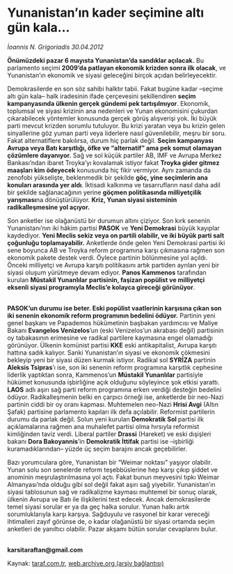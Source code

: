 # Yunanistan’ın kader seçimine altı gün kala...

*İoannis N. Grigoriadis 30.04.2012*

<div class="yazi"><p><b>Önümüzdeki pazar 6 mayısta Yunanistan’da sandıklar açılacak.</b> Bu parlamento seçimi <b>2009’da patlayan ekonomik krizden sonra ilk olacak</b>, ve Yunanistan’ın ekonomik ve siyasi geleceğini birçok açıdan belirleyecektir.</p>
<p>Demokrasilerde en son söz sahibi halktır tabii. Fakat bugüne kadar –seçime altı gün kala– halk iradesinin ifade çerçevesini şekillendiren <b>seçim kampanyasında ülkenin gerçek gündemi pek tartışılmıyor</b>. Ekonomik, toplumsal ve siyasi krizinin ana nedenleri ve Yunan ekonomisini çukurdan çıkarabilecek yöntemler konusunda gerçek görüş alışverişi yok. İki büyük parti mevcut krizden sorumlu tutuluyor. Bu krizi yaratan veya bu krizin gelen sinyallerine göz yuman parti veya liderlere nasıl güvenilebilir, meşru bir soru. Fakat alternatiflere bakılırsa, durum hiç parlak değil. <b>Seçim kampanyası Avrupa veya Bat</b><b>ı </b><b>karşıtlığı, öfke ve “alternatif” ama pek somut olamayan çözümlere dayanıyor.</b> Sağ ve sol küçük partiler AB, IMF ve Avrupa Merkez Bankası’ndan ibaret Troyka’yı kovalamak istiyor fakat <b>Troyka gider gitmez maaşları kim ödeyecek</b> konusunda hiç fikir vermiyor. Aynı zamanda da zenofobi yükselişte, beklenmedik bir şekilde <b>göç, yine seçimlerin ana konuları arasında yer aldı</b>. İktisadi kalkınma ve tasarrufların nasıl daha adil bir şekilde sağlanacağının yerine <b>göçmen politikasında milliyetçilik yarışması</b>na dönüştürülüyor. <b>Kriz, Yunan siyasi sisteminin radikalleşmesine yol açıyor.</b></p>
<p>Son anketler ise olağanüstü bir durumun altını çiziyor. Son kırk senenin Yunanistanı’nın iki hâkim partisi <b>PASOK</b> ve <b>Yeni Demokrasi</b> büyük kayıplar kaydediyor. <b>Yeni Meclis sekiz veya on partili olabilir, ve iki büyük parti salt çoğunluğu toplamayabilir.</b> Anketlerde önde gelen Yeni Demokrasi partisi iki sene boyunca AB ve Troyka reform programına karşı çıkmasına rağmen son ekonomik pakete destek verdi. Öylece partinin bölünmesine yol açıldı. Önceki milliyetçi ve Avrupa karşıtı politikasını artık partiden ayrılan yeni bir siyasi oluşum yürütmeye devam ediyor. <b>Panos Kammenos</b> tarafından kurulan <b>Müstakil Yunanlılar</b> <b>partisinin, faşizan popülist ve milliyetçi eksenli siyasi programıyla Meclis’e kolayca gireceği görünüyor</b>.</p>
<p><b><br/>PASOK</b><b>’un durumu ise beter. Eski popülist vaatlerinin karşısına çıkan son iki senenin ekonomik reform programının bedelini ödüyor.</b> Partinin yeni genel başkanı ve Papademos hükümetinin başbakan yardımcısı ve Maliye Bakanı <b>Evangelos Venizelos</b>’un (eski Venizelos’un akrabası değil) partisinin oy tabakasının erimesine ve radikal partilere kaymasına engel olamadığı görünüyor. Ülkenin komünist partisi <b>KKE</b> eski antikapitalist, Avrupa karşıtı hattına sadık kalıyor. Sanki Yunanistan’ın siyasi ve ekonomik çökmesini bekleyip yeni bir siyasi düzen kurmak istiyor. Radikal sol <b>SYRİZA</b> partinin <b>Aleksis Tsipras</b>’ı ise, son iki senenin reform programına karşıtlık cephesine liderlik yaptıktan sonra, Kammenos’un <b>Müstakil Yunanlılar</b> partisiyle hükümet konusunda işbirliğine açık olduğunu söyleyince şok etkisi yarattı. <b>LAOS</b> adlı aşırı sağ parti reform programına erken verdiği desteğin bedelini ödüyor. Radikalleşmenin belki en çarpıcı örneği ise, anketlerde bir neo-Nazi partinin ciddi bir oy oranı kapması. Muhtemelen neo-Nazi <b>Hrisi Avgi</b> (Altın Şafak) partisine parlamento kapıları ilk defa açılabilir. Reformist partilerin durumu da parlak değil. Solun yeni kurulan <b>Demokratik Sol </b>partisi ilk açıklamalarına rağmen ana muhalefet partisi olma hırsıyla reformist kimliğinden taviz verdi. Liberal partiler <b>Drassi</b> (Hareket) ve eski dışişleri bakanı <b>Dora Bakoyannis</b>’in <b>Demokratik İttifak</b> partisi ise –işbirliği kuramadıklarından– yüzde üç seçim barajını ancak geçebilirler.</p>
<p>Bazı yorumculara göre, Yunanistan bir “Weimar noktası” yaşıyor olabilir. Yunan solu son senelerde reform teşebbüslerine hep karşı çıkıp şiddet ve anominin meşrulaştırılmasına yol açtı. Fakat bunun meyvesini tıpkı Weimar Almanyası’nda olduğu gibi sol değil fakat aşırı sağ yiyebilir. Yunanistan’ın siyasi tablosunun sağ ve radikalizme kayması muhtemel bir sonuç olarak, ülkenin Avrupa ve Batı ile ilişkilerini test edecek. Ancak demokrasilerde temel siyasi sorular er ya da geç halka sorulur. Yunan halkı artık sorumluklarıyla karşı karşıya. Sağduyulu ve rasyonel bir karar vereceği ihtimalleri zayıf görünse de, o kadar olağanüstü bir siyasi ortamda seçim anketleri de yanıltıcı olabilir. Pazar akşamı bütün sorular cevaplarını bulur.</p>
<p><b><br/>karsitaraftan@gmail.com</b></p>
</div>

Kaynak: [taraf.com.tr](http://www.taraf.com.tr/ioannis-n-grigoriadis/makale-yunanistan-in-kader-secimine-alti-gun-kala.htm), [web.archive.org (arşiv bağlantısı)](http://web.archive.org/web/20131106045529/http://www.taraf.com.tr/ioannis-n-grigoriadis/makale-yunanistan-in-kader-secimine-alti-gun-kala.htm)
